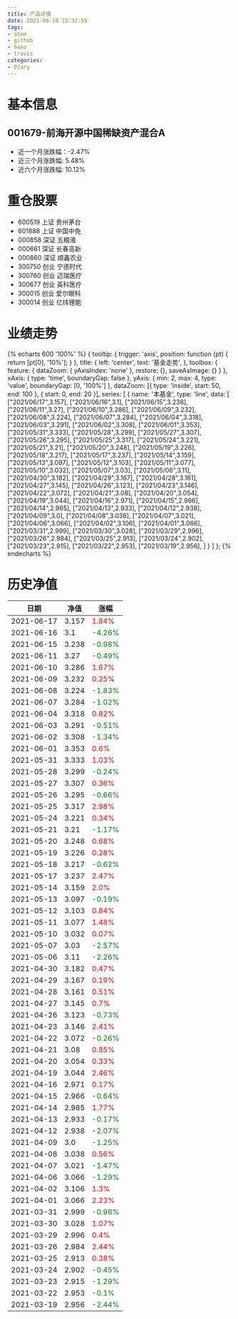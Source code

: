```yaml
---
title: 产品详情
date: 2021-06-18 15:32:55
tags:
- atom
- github
- hexo
- travis
categories:
- Diary
---
```


# 基本信息
## 001679-前海开源中国稀缺资产混合A
- 近一个月涨跌幅：-2.47%
- 近三个月涨跌幅: 5.48%
- 近六个月涨跌幅: 10.12%

# 重仓股票
- 600519 上证 贵州茅台
- 601888 上证 中国中免
- 000858 深证 五粮液
- 000661 深证 长春高新
- 000860 深证 顺鑫农业
- 300750 创业 宁德时代
- 300760 创业 迈瑞医疗
- 300677 创业 英科医疗
- 300015 创业 爱尔眼科
- 300014 创业 亿纬锂能
# 业绩走势

{% echarts 600 '100%' %}
{
  tooltip: {
        trigger: 'axis',
        position: function (pt) {
            return [pt[0], '10%'];
        }
    },
    title: {
        left: 'center',
        text: '基金走势',
    },
    toolbox: {
        feature: {
            dataZoom: {
                yAxisIndex: 'none'
            },
            restore: {},
            saveAsImage: {}
        }
    },
    xAxis: {
        type: 'time',
        boundaryGap: false
    },
    yAxis: {
        min: 2,
        max: 4,
        type: 'value',
        boundaryGap: [0, '100%']
    },
    dataZoom: [{
        type: 'inside',
        start: 50,
        end: 100
    }, {
        start: 0,
        end: 20
    }],
    series: [
        {
            name: '本基金',
            type: 'line',
            data: [
["2021/06/17",3.157],
["2021/06/16",3.1],
["2021/06/15",3.238],
["2021/06/11",3.27],
["2021/06/10",3.286],
["2021/06/09",3.232],
["2021/06/08",3.224],
["2021/06/07",3.284],
["2021/06/04",3.318],
["2021/06/03",3.291],
["2021/06/02",3.308],
["2021/06/01",3.353],
["2021/05/31",3.333],
["2021/05/28",3.299],
["2021/05/27",3.307],
["2021/05/26",3.295],
["2021/05/25",3.317],
["2021/05/24",3.221],
["2021/05/21",3.21],
["2021/05/20",3.248],
["2021/05/19",3.226],
["2021/05/18",3.217],
["2021/05/17",3.237],
["2021/05/14",3.159],
["2021/05/13",3.097],
["2021/05/12",3.103],
["2021/05/11",3.077],
["2021/05/10",3.032],
["2021/05/07",3.03],
["2021/05/06",3.11],
["2021/04/30",3.182],
["2021/04/29",3.167],
["2021/04/28",3.161],
["2021/04/27",3.145],
["2021/04/26",3.123],
["2021/04/23",3.146],
["2021/04/22",3.072],
["2021/04/21",3.08],
["2021/04/20",3.054],
["2021/04/19",3.044],
["2021/04/16",2.971],
["2021/04/15",2.966],
["2021/04/14",2.985],
["2021/04/13",2.933],
["2021/04/12",2.938],
["2021/04/09",3.0],
["2021/04/08",3.038],
["2021/04/07",3.021],
["2021/04/06",3.066],
["2021/04/02",3.106],
["2021/04/01",3.066],
["2021/03/31",2.999],
["2021/03/30",3.028],
["2021/03/29",2.996],
["2021/03/26",2.984],
["2021/03/25",2.913],
["2021/03/24",2.902],
["2021/03/23",2.915],
["2021/03/22",2.953],
["2021/03/19",2.956],
]
        }
    ]
};
{% endecharts %}

# 历史净值

| 日期 | 净值 | 涨幅 |
| --- | --- | --- |
|2021-06-17|3.157|<font color=red>1.84%</font>|
|2021-06-16|3.1|<font color=green>-4.26%</font>|
|2021-06-15|3.238|<font color=green>-0.98%</font>|
|2021-06-11|3.27|<font color=green>-0.49%</font>|
|2021-06-10|3.286|<font color=red>1.67%</font>|
|2021-06-09|3.232|<font color=red>0.25%</font>|
|2021-06-08|3.224|<font color=green>-1.83%</font>|
|2021-06-07|3.284|<font color=green>-1.02%</font>|
|2021-06-04|3.318|<font color=red>0.82%</font>|
|2021-06-03|3.291|<font color=green>-0.51%</font>|
|2021-06-02|3.308|<font color=green>-1.34%</font>|
|2021-06-01|3.353|<font color=red>0.6%</font>|
|2021-05-31|3.333|<font color=red>1.03%</font>|
|2021-05-28|3.299|<font color=green>-0.24%</font>|
|2021-05-27|3.307|<font color=red>0.36%</font>|
|2021-05-26|3.295|<font color=green>-0.66%</font>|
|2021-05-25|3.317|<font color=red>2.98%</font>|
|2021-05-24|3.221|<font color=red>0.34%</font>|
|2021-05-21|3.21|<font color=green>-1.17%</font>|
|2021-05-20|3.248|<font color=red>0.68%</font>|
|2021-05-19|3.226|<font color=red>0.28%</font>|
|2021-05-18|3.217|<font color=green>-0.62%</font>|
|2021-05-17|3.237|<font color=red>2.47%</font>|
|2021-05-14|3.159|<font color=red>2.0%</font>|
|2021-05-13|3.097|<font color=green>-0.19%</font>|
|2021-05-12|3.103|<font color=red>0.84%</font>|
|2021-05-11|3.077|<font color=red>1.48%</font>|
|2021-05-10|3.032|<font color=red>0.07%</font>|
|2021-05-07|3.03|<font color=green>-2.57%</font>|
|2021-05-06|3.11|<font color=green>-2.26%</font>|
|2021-04-30|3.182|<font color=red>0.47%</font>|
|2021-04-29|3.167|<font color=red>0.19%</font>|
|2021-04-28|3.161|<font color=red>0.51%</font>|
|2021-04-27|3.145|<font color=red>0.7%</font>|
|2021-04-26|3.123|<font color=green>-0.73%</font>|
|2021-04-23|3.146|<font color=red>2.41%</font>|
|2021-04-22|3.072|<font color=green>-0.26%</font>|
|2021-04-21|3.08|<font color=red>0.85%</font>|
|2021-04-20|3.054|<font color=red>0.33%</font>|
|2021-04-19|3.044|<font color=red>2.46%</font>|
|2021-04-16|2.971|<font color=red>0.17%</font>|
|2021-04-15|2.966|<font color=green>-0.64%</font>|
|2021-04-14|2.985|<font color=red>1.77%</font>|
|2021-04-13|2.933|<font color=green>-0.17%</font>|
|2021-04-12|2.938|<font color=green>-2.07%</font>|
|2021-04-09|3.0|<font color=green>-1.25%</font>|
|2021-04-08|3.038|<font color=red>0.56%</font>|
|2021-04-07|3.021|<font color=green>-1.47%</font>|
|2021-04-06|3.066|<font color=green>-1.29%</font>|
|2021-04-02|3.106|<font color=red>1.3%</font>|
|2021-04-01|3.066|<font color=red>2.23%</font>|
|2021-03-31|2.999|<font color=green>-0.96%</font>|
|2021-03-30|3.028|<font color=red>1.07%</font>|
|2021-03-29|2.996|<font color=red>0.4%</font>|
|2021-03-26|2.984|<font color=red>2.44%</font>|
|2021-03-25|2.913|<font color=red>0.38%</font>|
|2021-03-24|2.902|<font color=green>-0.45%</font>|
|2021-03-23|2.915|<font color=green>-1.29%</font>|
|2021-03-22|2.953|<font color=green>-0.1%</font>|
|2021-03-19|2.956|<font color=green>-2.44%</font>|
